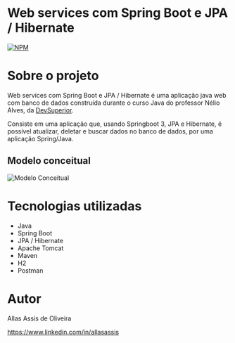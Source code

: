 #  Web services com Spring Boot e JPA / Hibernate 
[![NPM](https://img.shields.io/npm/l/react)](https://github.com/devsuperior/sds1-wmazoni/blob/master/LICENSE) 

# Sobre o projeto

Web services com Spring Boot e JPA / Hibernate é uma aplicação java web com banco de dados construída durante o curso Java do professor Nélio Alves, da [DevSuperior](https://devsuperior.com "Site da DevSuperior").

Consiste em uma aplicação que, usando Springboot 3, JPA e Hibernate, é possível atualizar, deletar e buscar dados no banco de dados, por uma aplicação Spring/Java.

## Modelo conceitual
![Modelo Conceitual](https://user-images.githubusercontent.com/88514585/201484631-6b5d6d07-0bae-43f3-8e3e-bc5e95800b85.png)

# Tecnologias utilizadas
- Java
- Spring Boot
- JPA / Hibernate
- Apache Tomcat
- Maven
- H2
- Postman

# Autor

Allas Assis de Oliveira

https://www.linkedin.com/in/allasassis
